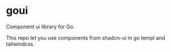 # goui
Component ui library for Go.

This repo let you use components from shadcn-ui in go templ and tailwindcss.
